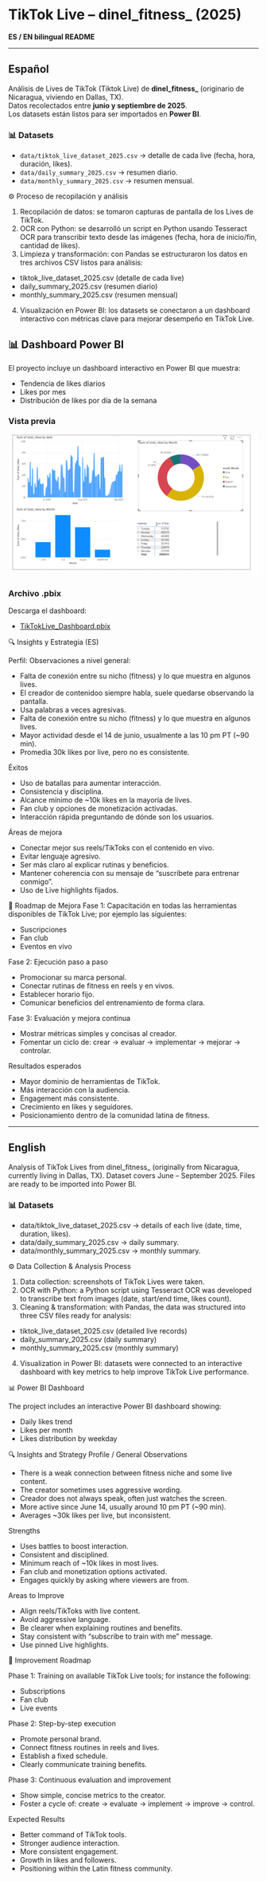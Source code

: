 # TikTok Live – dinel_fitness_ (2025)

**ES / EN bilingual README**

---

## Español

Análisis de Lives de TikTok (Tiktok Live) de **dinel_fitness_** (originario de Nicaragua, viviendo en Dallas, TX).  
Datos recolectados entre **junio y septiembre de 2025**.  
Los datasets están listos para ser importados en **Power BI**.

### 📊 Datasets
- `data/tiktok_live_dataset_2025.csv` → detalle de cada live (fecha, hora, duración, likes).  
- `data/daily_summary_2025.csv` → resumen diario.  
- `data/monthly_summary_2025.csv` → resumen mensual.  


⚙️ Proceso de recopilación y análisis

1. Recopilación de datos: se tomaron capturas de pantalla de los Lives de TikTok.
2. OCR con Python: se desarrolló un script en Python usando Tesseract OCR para transcribir texto desde las imágenes (fecha, hora de inicio/fin, cantidad de likes).
3. Limpieza y transformación: con Pandas se estructuraron los datos en tres archivos CSV listos para análisis:
  * tiktok_live_dataset_2025.csv (detalle de cada live)
  * daily_summary_2025.csv (resumen diario)
  * monthly_summary_2025.csv (resumen mensual)
4. Visualización en Power BI: los datasets se conectaron a un dashboard interactivo con métricas clave para mejorar desempeño en TikTok Live.

## 📊 Dashboard Power BI

El proyecto incluye un dashboard interactivo en Power BI que muestra:

- Tendencia de likes diarios
- Likes por mes
- Distribución de likes por día de la semana

### Vista previa
![Dashboard Power BI](Final%20Dashboard%20Tiktoklive.png)

### Archivo .pbix
Descarga el dashboard:
- [TikTokLive_Dashboard.pbix](TikTokLive_Dashboard.pbix)

🔍 Insights y Estrategia (ES)

Perfil:
Observaciones a nivel general:
- Falta de conexión entre su nicho (fitness) y lo que muestra en algunos lives.
- El creador de contenidoo siempre habla, suele quedarse observando la pantalla.
- Usa palabras a veces agresivas.
- Falta de conexión entre su nicho (fitness) y lo que muestra en algunos lives.
- Mayor actividad desde el 14 de junio, usualmente a las 10 pm PT (~90 min).
- Promedia 30k likes por live, pero no es consistente.

Éxitos
- Uso de batallas para aumentar interacción.
- Consistencia y disciplina.
- Alcance mínimo de ~10k likes en la mayoría de lives.
- Fan club y opciones de monetización activadas.
- Interacción rápida preguntando de dónde son los usuarios.

Áreas de mejora
- Conectar mejor sus reels/TikToks con el contenido en vivo.
- Evitar lenguaje agresivo.
- Ser más claro al explicar rutinas y beneficios.
- Mantener coherencia con su mensaje de “suscríbete para entrenar conmigo”.
- Uso de Live highlights fijados.

🚀 Roadmap de Mejora
Fase 1: Capacitación en todas las herramientas disponibles de TikTok Live; por ejemplo las siguientes:
- Suscripciones
- Fan club
- Eventos en vivo

Fase 2: Ejecución paso a paso
- Promocionar su marca personal.
- Conectar rutinas de fitness en reels y en vivos.
- Establecer horario fijo.
- Comunicar beneficios del entrenamiento de forma clara.

Fase 3: Evaluación y mejora continua
- Mostrar métricas simples y concisas al creador.
- Fomentar un ciclo de: crear → evaluar → implementar → mejorar → controlar.

Resultados esperados
- Mayor dominio de herramientas de TikTok.
- Más interacción con la audiencia.
- Engagement más consistente.
- Crecimiento en likes y seguidores.
- Posicionamiento dentro de la comunidad latina de fitness.


----------------------------------------------------------------------------------------------------------------------------------------


## English

Analysis of TikTok Lives from dinel_fitness_ (originally from Nicaragua, currently living in Dallas, TX).
Dataset covers June – September 2025.
Files are ready to be imported into Power BI.

### 📊 Datasets

- data/tiktok_live_dataset_2025.csv → details of each live (date, time, duration, likes).
- data/daily_summary_2025.csv → daily summary.
- data/monthly_summary_2025.csv → monthly summary.

⚙️ Data Collection & Analysis Process

1. Data collection: screenshots of TikTok Lives were taken.
2. OCR with Python: a Python script using Tesseract OCR was developed to transcribe text from images (date, start/end time, likes count).
3. Cleaning & transformation: with Pandas, the data was structured into three CSV files ready for analysis:
  * tiktok_live_dataset_2025.csv (detailed live records)
  * daily_summary_2025.csv (daily summary)
  * monthly_summary_2025.csv (monthly summary)
  4. Visualization in Power BI: datasets were connected to an interactive dashboard with key metrics to help improve TikTok Live performance.

📊 Power BI Dashboard

The project includes an interactive Power BI dashboard showing:
- Daily likes trend
- Likes per month
- Likes distribution by weekday

🔍 Insights and Strategy
Profile / General Observations
- There is a weak connection between fitness niche and some live content.
- The creator sometimes uses aggressive wording.
- Creador does not always speak, often just watches the screen.
- More active since June 14, usually around 10 pm PT (~90 min).
- Averages ~30k likes per live, but inconsistent.


Strengths
- Uses battles to boost interaction.
- Consistent and disciplined.
- Minimum reach of ~10k likes in most lives.
- Fan club and monetization options activated.
- Engages quickly by asking where viewers are from.

Areas to Improve
- Align reels/TikToks with live content.
- Avoid aggressive language.
- Be clearer when explaining routines and benefits.
- Stay consistent with “subscribe to train with me” message.
- Use pinned Live highlights.

🚀 Improvement Roadmap

Phase 1: Training on available TikTok Live tools; for instance the following: 
- Subscriptions
- Fan club
- Live events

Phase 2: Step-by-step execution
- Promote personal brand.
- Connect fitness routines in reels and lives.
- Establish a fixed schedule.
- Clearly communicate training benefits.

Phase 3: Continuous evaluation and improvement
- Show simple, concise metrics to the creator.
- Foster a cycle of: create → evaluate → implement → improve → control.

Expected Results

- Better command of TikTok tools.
- Stronger audience interaction.
- More consistent engagement.
- Growth in likes and followers.
- Positioning within the Latin fitness community.
